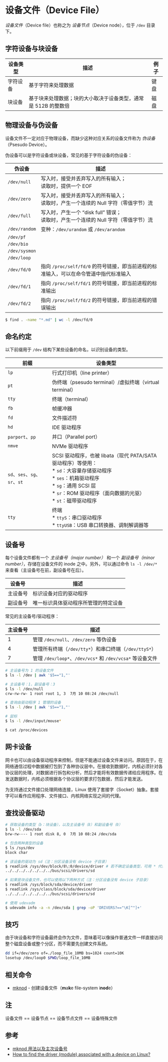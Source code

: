 # 设备文件（Device File）

_设备文件_（Device file）也称之为 _设备节点_（Device node），位于 `/dev` 目录下。

## 字符设备与块设备

| 设备类型 | 描述                                                           | 例子 |
| -------- | -------------------------------------------------------------- | ---- |
| 字符设备 | 基于字符来处理数据                                             | 键盘 |
| 块设备   | 基于块来处理数据；块的大小取决于设备类型，通常是 512B 的整数倍 | 磁盘 |

## 物理设备与伪设备

设备文件不一定对应于物理设备，而缺少这种对应关系的设备文件称为 _伪设备_（Psesudo Device）。

伪设备可以是字符设备或块设备，常见的基于字符设备的伪设备：

| 伪设备        | 描述                                                                                   |
| ------------- | -------------------------------------------------------------------------------------- |
| `/dev/null`   | 写入时，接受并丢弃写入的所有输入；<br> 读取时，提供一个 EOF                            |
| `/dev/zero`   | 写入时，接受并丢弃写入的所有输入；<br> 读取时，产生一个连续的 Null 字符（零值字节）流  |
| `/dev/full`   | 写入时，产生一个 “disk full” 错误；<br> 读取时，产生一个连续的 Null 字符（零值字节）流 |
| `/dev/random` | 变种：`/dev/urandom` 或 `/dev/arandom`                                                 |
| `/dev/pf`     |                                                                                        |
| `/dev/bio`    |                                                                                        |
| `/dev/sysmon` |                                                                                        |
| `/dev/loop`   |                                                                                        |
| `/dev/fd/0`   | 指向 `/proc/self/fd/0` 的符号链接，即当前进程的标准输入，可以在命令管道中指代标准输入  |
| `/dev/fd/1`   | 指向 `/proc/self/fd/1` 的符号链接，即当前进程的标准输出                                |
| `/dev/fd/2`   | 指向 `/proc/self/fd/2` 的符号链接，即当前进程的错误输出                                |

```sh
$ find . -name "*.md" | wc -l /dev/fd/0
```


## 命名约定

以下前缀用于 `/dev` 结构下某些设备的命名，以识别设备的类型。

| 前缀                          | 设备类型                                                                                                                                                                                                                |
| ----------------------------- | ----------------------------------------------------------------------------------------------------------------------------------------------------------------------------------------------------------------------- |
| `lp`                          | 行式打印机（line printer）                                                                                                                                                                                              |
| `pt`                          | 伪终端（psesudo terminal）/虚拟终端（virtual terminal）                                                                                                                                                                 |
| `tty`                         | 终端（terminal）                                                                                                                                                                                                        |
| `fb`                          | 帧缓冲器                                                                                                                                                                                                                |
| `fd`                          | 文件描述符                                                                                                                                                                                                              |
| `hd`                          | IDE 驱动程序                                                                                                                                                                                                            |
| `parport`、`pp`               | 并口（Parallel port）                                                                                                                                                                                                   |
| `nmve`                        | NVMe 驱动程序                                                                                                                                                                                                           |
| `sd`、`ses`、`sg`、`sr`、`st` | SCSI 驱动程序，也被 libata（现代 PATA/SATA 驱动程序）等使用：<br> * `sd`：大容量存储驱动程序 <br> * `ses`：机箱驱动程序 <br> * `sg`：通用 SCSI 层 <br> * `sr`：ROM 驱动程序（面向数据的光驱） <br> * `st`：磁带驱动程序 |
| `tty`                         | 终端 <br> * `ttyS`：串口驱动程序 <br> * `ttyUSB`：USB 串口转换器、调制解调器等                                                                                                                                          |

## 设备号

每个设备文件都有一个 _主设备号（major number）_ 和一个 _副设备号（minor number）_，存储在设备文件的 inode 之中。另外，可以通过命令 `ls -l /dev/*` 来查看（主设备号在前，副设备号在后）。

| 设备号   | 描述                                 |
| -------- | ------------------------------------ |
| 主设备号 | 标识设备对应的驱动程序               |
| 副设备号 | 唯一标识具体驱动程序所管理的特定设备 |

常见的主设备号/驱动程序：

| 主设备号 | 描述                                                      |
| -------- | --------------------------------------------------------- |
| 1        | 管理 `/dev/null`、`/dev/zero` 等伪设备                    |
| 4        | 管理所有终端（`/dev/tty*`）和串口终端（`/dev/ttyS*`）     |
| 7        | 管理 `/dev/loop*`、`/dev/vcs*` 和 `/dev/vcsa*` 等设备文件 |

```sh
# 主设备号为 1 的设备文件
$ ls -l /dev | awk '$5=="1,"'

# 主设备号：1，副设备号：3
$ ls -l /dev/null
crw-rw-rw- 1 root root 1, 3  7月 10 08:24 /dev/null

# 查询由驱动程序 1 管理的设备
$ ls -l /dev | awk '$5=="1,"'

# 鼠标
$ ls -l /dev/input/mouse*

$ cat /proc/devices
```

## 网卡设备

网卡也可以由设备驱动程序来控制，但是不能通过设备文件来访问。原因在于，在网络通信过程中数据被打包到了各种协议层中。在接收到数据时，内核必须针对各协议层的处理，对数据进行拆包和分析，然后才能将有效数据传递给应用程序。在发送数据时，内核必须根据各个协议层的要求打包数据，然后才能发送。

为支持通过文件接口处理网络连接，Linux 使用了套接字（Socket）抽象。套接字可以看作应用程序、文件接口、内核网络实现之间的代理。

## 查找设备驱动

```sh
# 获取设备的类型（b：块设备），以及主设备号（8）和副设备号（0）
$ ls -l /dev/sda
brw-rw---- 1 root disk 8, 0  7月 10 08:24 /dev/sda

# 包含两种类型的设备
$ ls /sys/dev
block char

# 该设备的驱动为 sd（注：分区设备没有 device 子目录）
$ readlink /sys/dev/block/8\:0/device/driver # 若不确定设备类型，可用 * 代替 block
../../../../../../../bus/scsi/drivers/sd

# 如果是块设备文件，也可以使用以下两种方式（注：分区设备没有 device 子目录）
$ readlink /sys/block/sda/device/driver
$ readlink /sys/class/block/sda/device/driver
../../../../../../../bus/scsi/drivers/sd
```

```sh
# 使用 udevadm
$ udevadm info -a -n /dev/sda | grep -oP 'DRIVERS?=="\K[^"]+'
```

## 技巧

由于块设备和字符设备最终会作为文件，意味着可以像操作普通文件一样直接访问整个磁盘设备或整个分区，而不需要先创建文件系统。

```sh
dd if=/dev/zero of=./loop_file_10MB bs=1024 count=10K
losetup /dev/loop0 $PWD/loop_file_10MB
```

## 相关命令

* [mknod]() - 创建设备文件（**m**a**k**e file-system i**nod**e）

## 注

设备文件 == 设备节点 == 设备节点文件 == 设备特殊文件

## 参考

* [mknod 用法以及主次设备号](https://www.cnblogs.com/hnrainll/archive/2011/06/10/2077583.html)
* [How to find the driver (module) associated with a device on Linux?](https://unix.stackexchange.com/questions/97676/how-to-find-the-driver-module-associated-with-a-device-on-linux)
